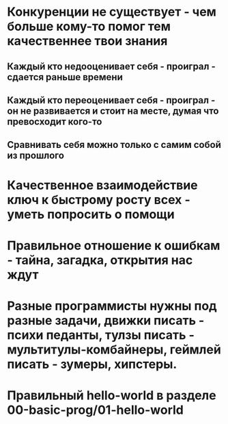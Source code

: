 # Конкуренции не существует - чем больше кому-то помог тем качественнее твои знания
## Каждый кто недооценивает себя - проиграл - сдается раньше времени
## Каждый кто переоценивает себя - проиграл - он не развивается и стоит на месте, думая что превосходит кого-то
## Сравнивать себя можно только с самим собой из прошлого
# Качественное взаимодействие ключ к быстрому росту всех - уметь попросить о помощи
# Правильное отношение к ошибкам - тайна, загадка, открытия нас ждут
# Разные программисты нужны под разные задачи, движки писать - психи педанты, тулзы писать - мультитулы-комбайнеры, геймлей писать - зумеры, хипстеры.
# Правильный hello-world в разделе 00-basic-prog/01-hello-world 
